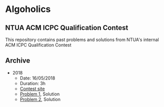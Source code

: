 # Algoholics

## NTUA ACM ICPC Qualification Contest

This repository contains past problems and solutions from NTUA's internal ACM ICPC Qualification Contest

## Archive

* 2018
  * Date: 16/05/2018
  * Duration: 3h
  * [Contest site](https://www.hackerrank.com/contests/ntua-acmicpc-qualification/challenges)
  * [Problem 1](2018/problem1/problem1.pdf), Solution
  * [Problem 2](2018/problem2/problem2.pdf), Solution
